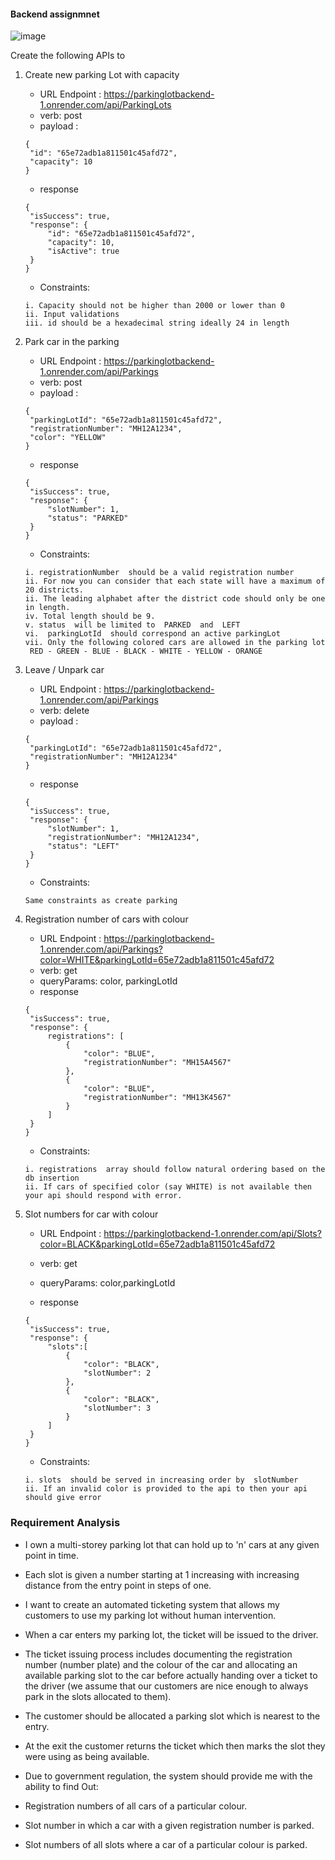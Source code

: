 
#### Backend assignmnet
![image](https://github.com/anuragdw710/parkingLotBackend/assets/78266752/5f2fac33-7819-46b7-975f-12af48d47660)



Create the following APIs to

1. Create new parking Lot with capacity

   - URL Endpoint : https://parkinglotbackend-1.onrender.com/api/ParkingLots
   - verb: post
   - payload :

   ```
   {
    "id": "65e72adb1a811501c45afd72",
    "capacity": 10
   }
   ```

   - response

   ```
   {
    "isSuccess": true,
    "response": {
        "id": "65e72adb1a811501c45afd72",
        "capacity": 10,
        "isActive": true
    }
   }
   ```

   - Constraints:

   ```
   i. Capacity should not be higher than 2000 or lower than 0
   ii. Input validations
   iii. id should be a hexadecimal string ideally 24 in length

   ```

2. Park car in the parking

   - URL Endpoint : https://parkinglotbackend-1.onrender.com/api/Parkings
   - verb: post
   - payload :

   ```
   {
    "parkingLotId": "65e72adb1a811501c45afd72",
    "registrationNumber": "MH12A1234",
    "color": "YELLOW"
   }
   ```

   - response

   ```
   {
    "isSuccess": true,
    "response": {
        "slotNumber": 1,
        "status": "PARKED"
    }
   }
   ```

   - Constraints:

   ```
   i. registrationNumber  should be a valid registration number
   ii. For now you can consider that each state will have a maximum of 20 districts.
   ii. The leading alphabet after the district code should only be one in length.
   iv. Total length should be 9.
   v. status  will be limited to  PARKED  and  LEFT
   vi.  parkingLotId  should correspond an active parkingLot
   vii. Only the following colored cars are allowed in the parking lot
    RED - GREEN - BLUE - BLACK - WHITE - YELLOW - ORANGE
   ```

3. Leave / Unpark car

   - URL Endpoint : https://parkinglotbackend-1.onrender.com/api/Parkings
   - verb: delete
   - payload :

   ```
   {
    "parkingLotId": "65e72adb1a811501c45afd72",
    "registrationNumber": "MH12A1234"
   }
   ```

   - response

   ```
   {
    "isSuccess": true,
    "response": {
        "slotNumber": 1,
        "registrationNumber": "MH12A1234",
        "status": "LEFT"
    }
   }
   ```

   - Constraints:

   ```
   Same constraints as create parking
   ```

4. Registration number of cars with colour

   - URL Endpoint : https://parkinglotbackend-1.onrender.com/api/Parkings?color=WHITE&parkingLotId=65e72adb1a811501c45afd72
   - verb: get
   - queryParams: color, parkingLotId
   - response

   ```
   {
    "isSuccess": true,
    "response": {
        registrations": [
            {
                "color": "BLUE",
                "registrationNumber": "MH15A4567"
            },
            {
                "color": "BLUE",
                "registrationNumber": "MH13K4567"
            }
        ]
    }
   }
   ```

   - Constraints:

   ```
   i. registrations  array should follow natural ordering based on the db insertion
   ii. If cars of specified color (say WHITE) is not available then your api should respond with error.
   ```

5. Slot numbers for car with colour

   - URL Endpoint : https://parkinglotbackend-1.onrender.com/api/Slots?color=BLACK&parkingLotId=65e72adb1a811501c45afd72
   - verb: get
   - queryParams: color,parkingLotId

   - response

   ```
   {
    "isSuccess": true,
    "response": {
        "slots":[
            {
                "color": "BLACK",
                "slotNumber": 2
            },
            {
                "color": "BLACK",
                "slotNumber": 3
            }
        ]
    }
   }
   ```

   - Constraints:

   ```
   i. slots  should be served in increasing order by  slotNumber
   ii. If an invalid color is provided to the api to then your api should give error

   ```

### Requirement Analysis

- I own a multi-storey parking lot that can hold up to 'n' cars at any given point in time.

- Each slot is given a number starting at 1 increasing with increasing distance from the entry point in steps of one.

- I want to create an automated ticketing system that allows my customers to use my parking lot without human intervention.

- When a car
  enters my parking lot, the ticket will be issued to the driver.

- The ticket issuing process includes documenting the registration number (number plate) and the colour of the car
  and allocating an available parking slot to the car before actually handing over a ticket
  to the driver (we assume that our customers are nice enough to always park in the slots
  allocated to them).

- The customer should be allocated a parking slot which is nearest to the entry.

- At the exit the customer returns the ticket which then marks the slot they were
  using as being available.

- Due to government regulation, the system should provide me
  with the ability to find Out:
- Registration numbers of all cars of a particular colour.
- Slot number in which a car with a given registration number is parked.
- Slot numbers of all slots where a car of a particular colour is parked.
